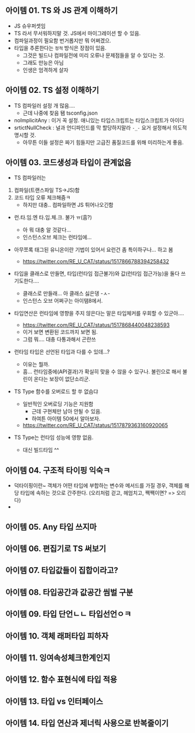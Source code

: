 ## 아이템 01. TS 와 JS 관계 이해하기

- JS 슈우퍼셋임
- TS 라서 무서워하지말 것. JS에서 마이그레이션 할 수 있음.
- 컴파일과정이 필요함 번거롭지만 뭐 어쩌겠으.
- 타입을 추론한다는 `정적` 방식은 장점이 있음.
    - 그것은 빌드나 컴파일전에 미리 오류나 문제점들을 알 수 있다는 것.
    - 그래도 만능은 아님
    - 인생은 엄격하게 살자

## 아이템 02. TS 설정 이해하기

- TS 컴파일러 설정 개 많음....
    - 근데 나중에 찾음 됌 tsconfig.json
- noImplicitAny : 이거 꼭 설정. 애니있는 타입스크립트는 타입스크립트가 아이다
- srtictNullCheck : 널과 언디파인드를 막 할당하지말라 `-_-` 요거 설정해서 의도적 명시할 것.
    - 아무튼 이들 설정은 짜기 힘들지만 고급진 품질코드를 위해 미리하는게 좋음.

## 아이템 03. 코드생성과 타입이 관계없음
- TS 컴파일러는 
1. 컴파일(트랜스파일 TS->JS)함
2. 코드 타입 오류 체크해줌ㅋ
    - 하지만 대충.. 컴파일하면 JS 튀어나오긴함
- 런.타.임.엔 타.입.체.크. 불가 ㅠ(흠?)
    - 아 뭐 대충 알 것같다...
    - 인스턴스오브 체크는 런타임에...
- 아무쪼록 태그된 유니온이란 기법이 있어서 요런건 좀 특이하구나... 하고 봄
    - https://twitter.com/RE_U_CAT/status/1517866788394258432
- 타입을 클래스로 만들면, 타입(런타임 접근불가)와 값(런타임 접근가능)을 둘다 쓰기도한다....
    - 클래스로 만들래... 아 클래스 싫은뎅 -ㅅ-
    - 인스턴스 오브 어쩌구는 아이탬8에서.
- 타입연산은 런타임에 영향을 주지 않은다는 말은 타입체커를 우회할 수 있군아....
    - https://twitter.com/RE_U_CAT/status/1517868440048238593
    - 이거 보면 변환된 코드까지 보면 됨.
    - 그럼 뭐.... 대충 다통과해서 곤란쓰
- 런타임 타입은 선언된 타입과 다를 수 있데...?
    - 이유는 뭘까.
    - 흠... 런타임중에(API결과)가 확실히 맞을 수 않을 수 있구나. 불린으로 해서 불린이 온다는 보장이 없단소리군.
- TS Type 함수를 오버로드 할 쑤 없슴댜
    - 일반적인 오버로딩 기능은 지원함
        - 근데 구현체만 남아 안될 수 있음.
        - 하여튼 아이템 50에서 알아보자.
    - https://twitter.com/RE_U_CAT/status/1517879363160920065

- TS Type는 런타임 성능에 영향 없음.
    - 대신 빌드타임 ^^

## 아이템 04. 구조적 타이핑 익숙ㅋ
- 덕타이핑이란~ 객체가 어떤 타입에 부합하는 변수와 메서드를 가질 경우, 객체를 해당 타입에 속하는 것으로 간주한다. (오리처럼 걷고, 헤엄치고, 짹짹이면? => 오리다)
- 

## 아이템 05. Any 타입 쓰지마

## 아이템 06. 편집기로 TS 써보기

## 아이템 07. 타입값들이 집합이라고?

## 아이템 08. 타입공간과 값공간 씸벌 구분

## 아이템 09. 타입 단언ㄴㄴ 타입선언ㅇㅋ

## 아이템 10. 객체 래퍼타입 피하자

## 아이템 11. 잉여속성체크한계인지

## 아이템 12. 함수 표현식에 타입 적용

## 아이템 13. 타입 vs 인터페이스

## 아이템 14. 타입 연산과 제너릭 사용으로 반복줄이기

